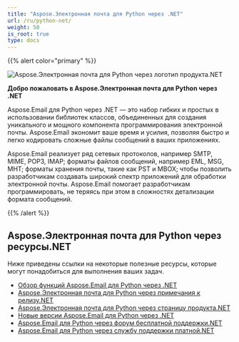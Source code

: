 ```yaml
---
title: "Aspose.Электронная почта для Python через .NET"
url: /ru/python-net/
weight: 50
is_root: true
type: docs
---
```



{{% alert color="primary" %}}

![Aspose.Электронная почта для Python через логотип продукта.NET](home_1.png)

**Добро пожаловать в Aspose.Электронная почта для Python через .NET**

Aspose.Email для Python через .NET — это набор гибких и простых в использовании библиотек классов, объединенных для создания уникального и мощного компонента программирования электронной почты. Aspose.Email экономит ваше время и усилия, позволяя быстро и легко кодировать сложные файлы сообщений в ваших приложениях.

Aspose.Email реализует ряд сетевых протоколов, например SMTP, MIME, POP3, IMAP; форматы файлов сообщений, например EML, MSG, MHT; форматы хранения почты, такие как PST и MBOX; чтобы позволить разработчикам создавать широкий спектр приложений для обработки электронной почты. Aspose.Email помогает разработчикам программировать, не теряясь при этом в сложностях детализации формата сообщений.

{{% /alert %}}

## **Aspose.Электронная почта для Python через ресурсы.NET**

Ниже приведены ссылки на некоторые полезные ресурсы, которые могут понадобиться для выполнения ваших задач.

- [Обзор функций Aspose.Email для Python через .NET](/email/python-net/features-overview/)
- [Aspose.Электронная почта для Python через примечания к релизу.NET](https://releases.aspose.com/email/pythonnet/release-notes/)
- [Aspose.Электронная почта для Python через страницу продукта.NET](https://products.aspose.com/email/ru/python-net/)
- [Новые версии Aspose.Email для Python через .NET](https://releases.aspose.com/email/pythonnet/)
- [Aspose.Email для Python через форум бесплатной поддержки.NET](https://forum.aspose.com/)
- [Aspose.Email для Python через службу поддержки платной.NET](https://helpdesk.aspose.com/)
